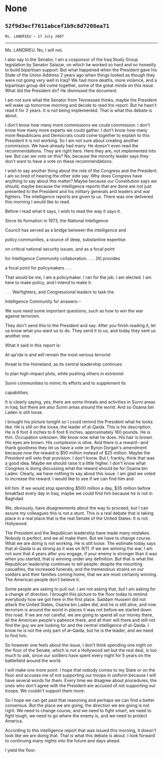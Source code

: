 # None
## `52f9d3ecf7611abcef1b9c8d7208ea71`
`Ms. LANDRIEU — 17 July 2007`

---


Ms. LANDRIEU. No, I will not.

I also say to the Senator, I am a cosponsor of the Iraq Study Group 
legislation by Senator Salazar, on which he worked so hard and so 
honestly to build bipartisan support. But what happened when the 
President gave his State of the Union Address 2 years ago when things 
looked as though they were not going very well in Iraq? We had more 
deaths, more violence, and a bipartisan group did come together, some 
of the great minds on this issue. What did the President do? He 
dismissed the document.

I am not sure what the Senator from Tennessee thinks, maybe the 
President will wake up tomorrow morning and decide to read the report. 
But he hasn't read it for 2 years. It is not being implemented. That is 
what this debate is about.

I don't know how many more commissions we could commission. I don't 
know how many more experts we could gather. I don't know how many more 
Republicans and Democrats could come together to explain to this 
President it is not working. So I am not sure about creating another 
commission. We have already had many. He doesn't even read the 
recommendations. They are right here. Here they are, not implemented 
into law. But can we vote on this? No, because the minority leader says 
they don't want to have a vote on these recommendations.

I wish to say another thing about the role of the Congress and the 
President. I am so tired of hearing the other side say: Why does 
Congress have anything to say about this matter? Maybe because our 
Constitution says we should, maybe because the intelligence reports 
that are done are not just presented to the President and his military 
generals and leaders and war fighters. The intelligence reports are 
given to us. There was one delivered this morning I would like to read.

Before I read what it says, I wish to read the way it says it.




 Since its formation in 1973, the National Intelligence 


 Council has served as a bridge between the intelligence and 


 policy communities, a source of deep, substantive expertise 


 on critical national security issues, and as a focal point 


 for Intelligence Community collaboration. . . . [It] provides 


 a focal point for policymakers . . .


That would be me, I am a policymaker. I ran for the job. I am 
elected. I am here to make policy, and I intend to make it.




 . . . Warfighters, and Congressional leaders to task the 


 Intelligence Community for answers--


We sure need some important questions, such as how to win the war 
against terrorism.

They don't send this to the President and say: After you finish 
reading it, let us know what you want us to do. They send it to us, and 
today they sent us another one.

What it said in this report is:




 Al-qa'ida is and will remain the most serious terrorist 


 threat to the Homeland, as its central leadership continues 


 to plan high-impact plots, while pushing others in extremist 


 Sunni communities to mimic its efforts and to supplement its 


 capabilities.


It is clearly saying, yes, there are some threats and activities in 
Sunni areas in Iraq, but there are also Sunni areas around the world. 
And so Osama bin Laden is still loose.

I brought his picture tonight so I could remind the President what he 
looks like. He is still on the loose, the leader of al-Qaida. This is 
his description. He is 6 foot 4 inches to 6 foot 6 inches, 
approximately 160 pounds. He is thin. Occupation unknown. We know now 
what he does. His hair is brown. His eyes are brown. His complexion is 
olive. And there is a reward--and thank goodness they let us have a 
vote on Byron Dorgan's amendment because now the reward is $50 million 
instead of $25 million. Maybe the President will veto that provision. I 
don't know. But I, frankly, think that was a good idea. Maybe we should 
raise it a little higher. I don't know what Congress is doing 
discussing what the reward should be for Osama bin Laden. Clearly, we 
have nothing to say about this issue. I am glad we voted to increase 
the reward. I would like to see if we can find him and


kill him. If we would stop spending $500 million a day, $35 million 
before breakfast every day in Iraq, maybe we could find him because he 
is not in Baghdad.

We, obviously, have disagreements about the way to proceed, but I can 
assure my colleagues this is not a stunt. This is a real debate that is 
taking place in a real place that is the real Senate of the United 
States. It is not Hollywood.

The President and the Republican leadership have made many mistakes. 
Nobody is perfect, and we all make them. But we have to change course. 
What we are doing is not working. He is still loose. The estimate today 
says that al-Qaida is as strong as it was on 9/11. If we are winning 
the war, I am not sure that 4 years after you engage, if your enemy is 
stronger than it was when you started, that is winning under any 
definition. But that is what the Republican leadership continues to 
tell people: despite the mounting casualties, the increased funerals, 
and the tremendous strains on our soldiers and their families coming 
home, that we are most certainly winning. The American people don't 
believe it.

Some people are asking to pull out. I am not asking that, but I am 
asking for a change of direction. I brought this picture to the floor 
today to remind everybody how we got here in the first place. Saddam 
Hussein did not attack the United States, Osama bin Laden did, and he 
is still alive, and now terrorism is around the world in places it was 
not before we started down this road. If we are not careful, we are 
going to spend all our money there, all the American people's patience 
there, and all their will there and still not find the guy we are 
looking for and the central intelligence of al-Qaida. I know he is not 
the only part of al-Qaida, but he is the leader, and we need to find 
him.

So however one feels about the issue, I don't think spending one 
night on the floor of the Senate, which is not a Hollywood set but the 
real deal, is too much to ask, since our soldiers have spent every 
night for 5 years on the battlefield around the world.

I will make one more point. I hope that nobody comes to my State or 
on the floor and accuses me of not supporting our troops in uniform 
because I will have several words for them. Every time we disagree 
about procedures, the ones who don't agree with the President are 
accused of not supporting our troops. We couldn't support them more.


So I hope we can get past that reasoning and perhaps we can find a 
better consensus. But the place we are going, the direction we are 
going is not right. We need to change course, and we need to fight 
smart, we need to fight tough, we need to go where the enemy is, and we 
need to protect America.

According to this intelligence report that was issued this morning, 
it doesn't look like we are doing that. That is what this debate is 
about. I look forward to continuing many nights into the future and 
days ahead.

I yield the floor.
